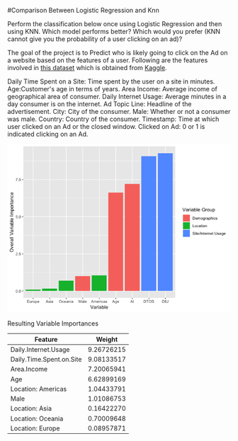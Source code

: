 #Comparison Between Logistic Regression and Knn

Perform the classification below once using Logistic Regression and then using KNN. Which model performs better? Which would you prefer (KNN cannot give you the probability of a user clicking on an ad)?

The goal of the project is to Predict who is likely going to click on the Ad on a website based on the features of a user. Following are the features involved in [this dataset](https://www.kaggle.com/fayomi/advertising) which is obtained from [Kaggle](https://www.kaggle.com).

Daily Time Spent on a Site: Time spent by the user on a site in minutes.
Age:Customer's age in terms of years.
Area Income: Average income of geographical area of consumer.
Daily Internet Usage: Average minutes in a day consumer is on the internet.
Ad Topic Line: Headline of the advertisement.
City: City of the consumer.
Male: Whether or not a consumer was male.
Country: Country of the consumer.
Timestamp: Time at which user clicked on an Ad or the closed window.
Clicked on Ad: 0 or 1 is indicated clicking on an Ad.





![alt text](https://raw.githubusercontent.com/ivan-sepulveda/predict-ad-click/master/glmVarImp.png)


Resulting Variable Importances

| Feature                  | Weight     |
|--------------------------|------------|
| Daily.Internet.Usage     | 9.26726215 |
| Daily.Time.Spent.on.Site | 9.08133517 |
| Area.Income              | 7.20065941 |
| Age                      | 6.62899169 |
| Location: Americas       | 1.04433791 |
| Male                     | 1.01086753 |
| Location: Asia           | 0.16422270 |
| Location: Oceania        | 0.70009648 |
| Location: Europe         | 0.08957871 |
